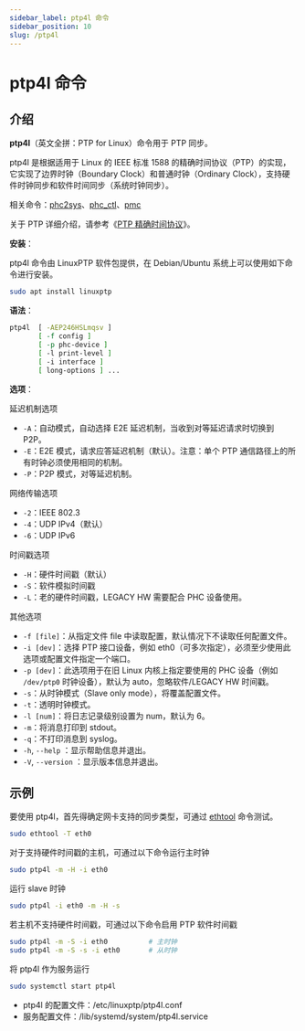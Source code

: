 ```yaml
---
sidebar_label: ptp4l 命令
sidebar_position: 10
slug: /ptp4l
---
```


# ptp4l 命令



## 介绍

**ptp4l**（英文全拼：PTP for Linux）命令用于 PTP 同步。

ptp4l 是根据适用于 Linux 的 IEEE 标准 1588 的精确时间协议（PTP）的实现，它实现了边界时钟（Boundary Clock）和普通时钟（Ordinary Clock），支持硬件时钟同步和软件时间同步（系统时钟同步）。

相关命令：[phc2sys](/linux-command/phc2sys)、[phc_ctl](/linux-command/phc_ctl)、[pmc](/linux-command/pmc)

关于 PTP 详细介绍，请参考《[PTP 精确时间协议](/protocol/ptp)》。

**安装**：

ptp4l 命令由 LinuxPTP 软件包提供，在 Debian/Ubuntu 系统上可以使用如下命令进行安装。

```bash
sudo apt install linuxptp
```

**语法**：

```bash
ptp4l  [ -AEP246HSLmqsv ] 
       [ -f config ] 
       [ -p phc-device ] 
       [ -l print-level ] 
       [ -i interface ] 
       [ long-options ] ...
```

**选项**：

延迟机制选项

- `-A`：自动模式，自动选择 E2E 延迟机制，当收到对等延迟请求时切换到 P2P。
- `-E`：E2E 模式，请求应答延迟机制（默认）。注意：单个 PTP 通信路径上的所有时钟必须使用相同的机制。
- `-P`：P2P 模式，对等延迟机制。

网络传输选项

- `-2`：IEEE 802.3
- `-4`：UDP IPv4（默认）
- `-6`：UDP IPv6

时间戳选项

- `-H`：硬件时间戳（默认）
- `-S`：软件模拟时间戳
- `-L`：老的硬件时间戳，LEGACY HW 需要配合 PHC 设备使用。

其他选项

- `-f [file]`：从指定文件 file 中读取配置，默认情况下不读取任何配置文件。
- `-i [dev]`：选择 PTP 接口设备，例如 eth0（可多次指定），必须至少使用此选项或配置文件指定一个端口。
- `-p [dev]`：此选项用于在旧 Linux 内核上指定要使用的 PHC 设备（例如 `/dev/ptp0` 时钟设备），默认为 auto，忽略软件/LEGACY HW 时间戳。
- `-s`：从时钟模式（Slave only mode），将覆盖配置文件。
- `-t`：透明时钟模式。
- `-l [num]`：将日志记录级别设置为 num，默认为 6。
- `-m`：将消息打印到 stdout。
- `-q`：不打印消息到 syslog。
- `-h`, `--help` ：显示帮助信息并退出。
- `-V`, `--version` ：显示版本信息并退出。



## 示例

要使用 ptp4l，首先得确定网卡支持的同步类型，可通过 [ethtool](/linux-command/ethtool) 命令测试。

```bash
sudo ethtool -T eth0
```

对于支持硬件时间戳的主机，可通过以下命令运行主时钟

```bash
sudo ptp4l -m -H -i eth0
```

运行 slave 时钟

```bash
sudo ptp4l -i eth0 -m -H -s
```

若主机不支持硬件时间戳，可通过以下命令启用 PTP 软件时间戳

```bash
sudo ptp4l -m -S -i eth0          # 主时钟
sudo ptp4l -m -S -s -i eth0       # 从时钟
```

将 ptp4l 作为服务运行

```bash
sudo systemctl start ptp4l
```

- ptp4l 的配置文件：/etc/linuxptp/ptp4l.conf
- 服务配置文件：/lib/systemd/system/ptp4l.service

